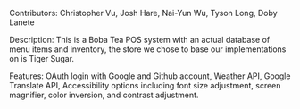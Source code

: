 Contributors: Christopher Vu, Josh Hare, Nai-Yun Wu, Tyson Long, Doby Lanete

Description: This is a Boba Tea POS system with an actual database of menu items and inventory, the store we chose to base our implementations on is Tiger Sugar.

Features: OAuth login with Google and Github account, Weather API, Google Translate API, Accessibility options including font size adjustment, screen magnifier, color inversion, and contrast adjustment.